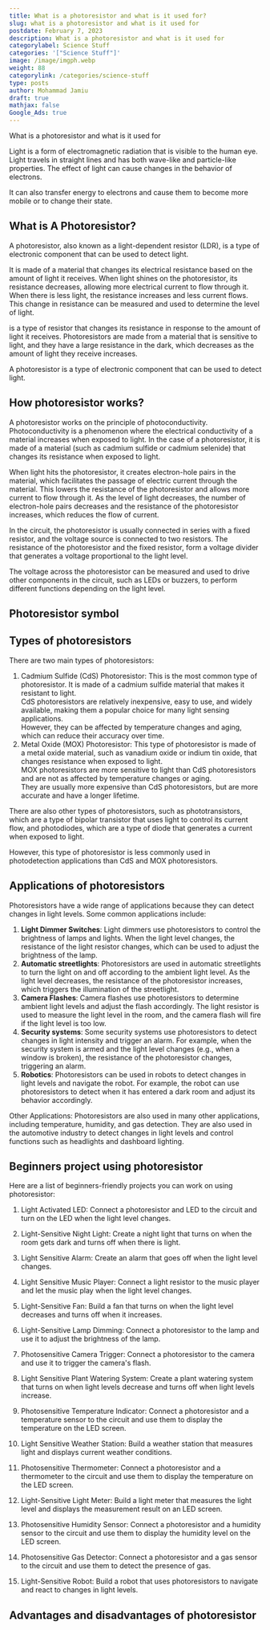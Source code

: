 ```yaml
---
title: What is a photoresistor and what is it used for?
slug: what is a photoresistor and what is it used for
postdate: February 7, 2023
description: What is a photoresistor and what is it used for
categorylabel: Science Stuff
categories: '["Science Stuff"]'
image: /image/imgph.webp
weight: 88
categorylink: /categories/science-stuff
type: posts
author: Mohammad Jamiu
draft: true
mathjax: false
Google_Ads: true
---
```

What is a photoresistor and what is it used for

Light is a form of electromagnetic radiation that is visible to the human eye. Light travels in straight lines and has both wave-like and particle-like properties. The effect of light can cause changes in the behavior of electrons.


It can also transfer energy to electrons and cause them to become more mobile or to change their state.



## What is A Photoresistor?



A photoresistor, also known as a light-dependent resistor (LDR), is a type of electronic component that can be used to detect light.

It is made of a material that changes its electrical resistance based on the amount of light it receives. When light shines on the photoresistor, its resistance decreases, allowing more electrical current to flow through it. When there is less light, the resistance increases and less current flows. This change in resistance can be measured and used to determine the level of light.

is a type of resistor that changes its resistance in response to the amount of light it receives. Photoresistors are made from a material that is sensitive to light, and they have a large resistance in the dark, which decreases as the amount of light they receive increases.

<!--StartFragment-->

A photoresistor is a type of electronic component that can be used to detect light. 

<!--EndFragment-->

## How photoresistor works?

A photoresistor works on the principle of photoconductivity. Photoconductivity is a phenomenon where the electrical conductivity of a material increases when  exposed to light. In the case of a photoresistor, it is made of a material (such as cadmium sulfide or cadmium selenide) that changes its resistance when exposed to light. 


 When light hits the photoresistor, it creates electron-hole pairs in the material, which facilitates the passage of electric current  through the material. This lowers the resistance of the photoresistor and allows more current to flow through it. As the level of light decreases, the number of electron-hole pairs decreases and the resistance of the photoresistor increases, which reduces the flow of current. 

In the circuit, the photoresistor is usually connected in series with a fixed resistor, and the voltage source is connected to two resistors. The resistance of the photoresistor and the fixed resistor, form a voltage divider that generates a voltage proportional to the light level. 

The voltage across the photoresistor can be measured and used to drive other components in the circuit, such as LEDs or buzzers, to perform different functions depending on the light level.



## Photoresistor symbol



## Types of photoresistors

There are two main types of photoresistors:  

1. Cadmium Sulfide (CdS) Photoresistor: This is the most common type of photoresistor. It is made of a cadmium sulfide material that makes it resistant to light. \
   CdS photoresistors are relatively inexpensive, easy to use, and widely available, making them a popular choice for many light sensing applications. \
   However, they can be affected by temperature changes and aging, which can reduce their accuracy over time. 
2.  Metal Oxide (MOX) Photoresistor: This type of photoresistor is made of a metal oxide material, such as vanadium oxide or indium tin oxide, that changes resistance when exposed to light. \
   MOX photoresistors are more sensitive to light than CdS photoresistors and are not as affected by temperature changes or aging. \
   They are usually more expensive than CdS photoresistors, but  are more accurate and have a longer lifetime. 


There are also other types of photoresistors, such as phototransistors, which are a type of bipolar transistor that uses light to control its current flow, and photodiodes, which are a type of diode that generates a current when exposed to light. 

However, this type of photoresistor is less commonly used in photodetection applications than CdS and MOX photoresistors.

## Applications of photoresistors

Photoresistors have a wide range of applications because they can detect changes in light levels. Some common applications include: 

1.  **Light Dimmer Switches**: Light dimmers use photoresistors to control the brightness of lamps and lights. When the light level changes, the resistance of the light resistor changes, which can be used to adjust the brightness of the lamp. 
2.  **Automatic streetlights**: Photoresistors are used in automatic streetlights to turn the light on and off according to the ambient light level. As the light level decreases, the resistance of the photoresistor increases, which triggers the illumination of the streetlight. 
3.  **Camera Flashes**: Camera flashes use photoresistors to determine ambient light levels and adjust the flash accordingly. The light resistor is used to measure the light level in the room, and the camera flash will fire if the light level is too low. 
4.  **Security systems**: Some security systems use photoresistors to detect changes in light intensity and trigger an alarm. For example, when the security system is armed and the light level changes (e.g., when a window is broken), the resistance of the photoresistor changes, triggering an alarm. 
5.  **Robotics**: Photoresistors can be used in robots to detect changes in light levels and navigate the robot. For example, the robot can use photoresistors to detect when it has entered a dark room and adjust its behavior accordingly. 


Other Applications: Photoresistors are also used in many other applications, including temperature, humidity, and gas detection. They are also used in the automotive industry to detect changes in light levels and control functions such as headlights and dashboard lighting.

## Beginners project using photoresistor

Here are a list of beginners-friendly projects you can work on using photoresistor:

1. Light Activated LED: Connect a photoresistor and LED to the circuit and turn on the LED when the light level changes.
2.  Light-Sensitive Night Light: Create a night light that turns on when the room gets dark and turns off when there is light. 
3.  Light Sensitive Alarm: Create an alarm that goes off when the light level changes. 

4. Light Sensitive Music Player: Connect a light resistor to the music player and let the music play when the light level changes. 
5. Light-Sensitive Fan: Build a fan that turns on when the light level decreases and turns off when it increases. 

6. Light-Sensitive Lamp Dimming: Connect a photoresistor to the lamp and use it to adjust the brightness of the lamp. 

7. Photosensitive Camera Trigger: Connect a photoresistor to the camera and use it to trigger the camera's flash. 

8. Light Sensitive Plant Watering System: Create a plant watering system that turns on when light levels decrease and turns off when light levels increase. 

9. Photosensitive Temperature Indicator: Connect a photoresistor and a temperature sensor to the circuit and use them to display the temperature on the LED screen. 

10. Light Sensitive Weather Station: Build a weather station that measures light and displays current weather conditions. 

11. Photosensitive Thermometer: Connect a photoresistor and a thermometer to the circuit and use them to display the temperature on the LED screen. 

12. Light-Sensitive Light Meter: Build a light meter that measures the light level and displays the measurement result on an LED screen. 
13. Photosensitive Humidity Sensor: Connect a photoresistor and a humidity sensor to the circuit and use them to display the humidity level on the LED screen. 

14. Photosensitive Gas Detector: Connect a photoresistor and a gas sensor to the circuit and use them to detect the presence of gas. 

15. Light-Sensitive Robot: Build a robot that uses photoresistors to navigate and react to changes in light levels.

## Advantages and disadvantages of photoresistor

<!--EndFragment-->